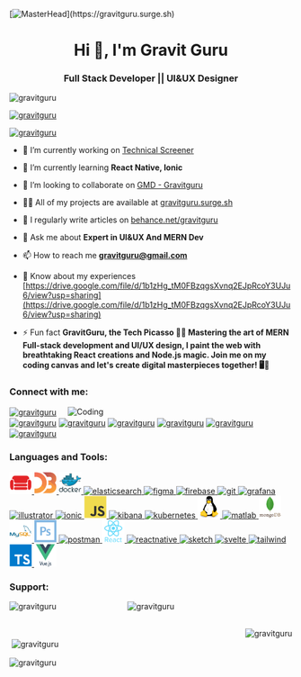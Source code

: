 [![MasterHead](https://1.bp.blogspot.com/-7A4WynwLsM...)](https://gravitguru.surge.sh)
<h1 align="center">Hi 👋, I'm Gravit Guru</h1>
<h3 align="center">Full Stack Developer || UI&UX Designer</h3>

<p align="left"> <img src="https://komarev.com/ghpvc/?username=gravitguru&label=Profile%20views&color=0e75b6&style=flat" alt="gravitguru" /> </p>

<p align="left"> <a href="https://github.com/ryo-ma/github-profile-trophy"><img src="https://github-profile-trophy.vercel.app/?username=gravitguru" alt="gravitguru" /></a> </p>

<p align="left"> <a href="https://twitter.com/gravitguru" target="blank"><img src="https://img.shields.io/twitter/follow/gravitguru?logo=twitter&style=for-the-badge" alt="gravitguru" /></a> </p>

- 🔭 I’m currently working on [Technical Screener](techscreen.surge.sh/)

- 🌱 I’m currently learning **React Native, Ionic**

- 👯 I’m looking to collaborate on [GMD - Gravitguru](gravitguru.surge.sh)

- 👨‍💻 All of my projects are available at [gravitguru.surge.sh](gravitguru.surge.sh)

- 📝 I regularly write articles on [behance.net/gravitguru](behance.net/gravitguru)

- 💬 Ask me about **Expert in UI&UX And MERN Dev**

- 📫 How to reach me **gravitguru@gmail.com**

- 📄 Know about my experiences [https://drive.google.com/file/d/1b1zHg_tM0FBzqgsXvnq2EJpRcoY3UJu6/view?usp=sharing](https://drive.google.com/file/d/1b1zHg_tM0FBzqgsXvnq2EJpRcoY3UJu6/view?usp=sharing)

- ⚡ Fun fact **GravitGuru, the Tech Picasso 🎨🚀 Mastering the art of MERN Full-stack development and UI/UX design, I paint the web with breathtaking React creations and Node.js magic. Join me on my coding canvas and let's create digital masterpieces together! 🖥️🎨**

<h3 align="left">Connect with me:</h3>
<img align="right" alt="Coding" width="400" src="https://cdn.dribbble.com/users/1162077/screenshots/3848914/programmer.gif"/>
<p align="left">
<a href="https://twitter.com/gravitguru" target="blank"><img align="center" src="https://raw.githubusercontent.com/rahuldkjain/github-profile-readme-generator/master/src/images/icons/Social/twitter.svg" alt="gravitguru" height="30" width="40" /></a>
<a href="https://linkedin.com/in/gravitguru" target="blank"><img align="center" src="https://raw.githubusercontent.com/rahuldkjain/github-profile-readme-generator/master/src/images/icons/Social/linked-in-alt.svg" alt="gravitguru" height="30" width="40" /></a>
<a href="https://fb.com/gravitguru" target="blank"><img align="center" src="https://raw.githubusercontent.com/rahuldkjain/github-profile-readme-generator/master/src/images/icons/Social/facebook.svg" alt="gravitguru" height="30" width="40" /></a>
<a href="https://instagram.com/gravitguru" target="blank"><img align="center" src="https://raw.githubusercontent.com/rahuldkjain/github-profile-readme-generator/master/src/images/icons/Social/instagram.svg" alt="gravitguru" height="30" width="40" /></a>
<a href="https://dribbble.com/gravitguru" target="blank"><img align="center" src="https://raw.githubusercontent.com/rahuldkjain/github-profile-readme-generator/master/src/images/icons/Social/dribbble.svg" alt="gravitguru" height="30" width="40" /></a>
<a href="https://www.behance.net/gravitguru" target="blank"><img align="center" src="https://raw.githubusercontent.com/rahuldkjain/github-profile-readme-generator/master/src/images/icons/Social/behance.svg" alt="gravitguru" height="30" width="40" /></a>
<a href="https://www.youtube.com/c/gravitguru" target="blank"><img align="center" src="https://raw.githubusercontent.com/rahuldkjain/github-profile-readme-generator/master/src/images/icons/Social/youtube.svg" alt="gravitguru" height="30" width="40" /></a>
</p>

<h3 align="left">Languages and Tools:</h3>
<p align="left"> <a href="https://couchdb.apache.org/" target="_blank" rel="noreferrer"> <img src="https://raw.githubusercontent.com/devicons/devicon/0d6c64dbbf311879f7d563bfc3ccf559f9ed111c/icons/couchdb/couchdb-original.svg" alt="couchdb" width="40" height="40"/> </a> <a href="https://d3js.org/" target="_blank" rel="noreferrer"> <img src="https://raw.githubusercontent.com/devicons/devicon/master/icons/d3js/d3js-original.svg" alt="d3js" width="40" height="40"/> </a> <a href="https://www.docker.com/" target="_blank" rel="noreferrer"> <img src="https://raw.githubusercontent.com/devicons/devicon/master/icons/docker/docker-original-wordmark.svg" alt="docker" width="40" height="40"/> </a> <a href="https://www.elastic.co" target="_blank" rel="noreferrer"> <img src="https://www.vectorlogo.zone/logos/elastic/elastic-icon.svg" alt="elasticsearch" width="40" height="40"/> </a> <a href="https://www.figma.com/" target="_blank" rel="noreferrer"> <img src="https://www.vectorlogo.zone/logos/figma/figma-icon.svg" alt="figma" width="40" height="40"/> </a> <a href="https://firebase.google.com/" target="_blank" rel="noreferrer"> <img src="https://www.vectorlogo.zone/logos/firebase/firebase-icon.svg" alt="firebase" width="40" height="40"/> </a> <a href="https://git-scm.com/" target="_blank" rel="noreferrer"> <img src="https://www.vectorlogo.zone/logos/git-scm/git-scm-icon.svg" alt="git" width="40" height="40"/> </a> <a href="https://grafana.com" target="_blank" rel="noreferrer"> <img src="https://www.vectorlogo.zone/logos/grafana/grafana-icon.svg" alt="grafana" width="40" height="40"/> </a> <a href="https://www.adobe.com/in/products/illustrator.html" target="_blank" rel="noreferrer"> <img src="https://www.vectorlogo.zone/logos/adobe_illustrator/adobe_illustrator-icon.svg" alt="illustrator" width="40" height="40"/> </a> <a href="https://ionicframework.com" target="_blank" rel="noreferrer"> <img src="https://upload.wikimedia.org/wikipedia/commons/d/d1/Ionic_Logo.svg" alt="ionic" width="40" height="40"/> </a> <a href="https://developer.mozilla.org/en-US/docs/Web/JavaScript" target="_blank" rel="noreferrer"> <img src="https://raw.githubusercontent.com/devicons/devicon/master/icons/javascript/javascript-original.svg" alt="javascript" width="40" height="40"/> </a> <a href="https://www.elastic.co/kibana" target="_blank" rel="noreferrer"> <img src="https://www.vectorlogo.zone/logos/elasticco_kibana/elasticco_kibana-icon.svg" alt="kibana" width="40" height="40"/> </a> <a href="https://kubernetes.io" target="_blank" rel="noreferrer"> <img src="https://www.vectorlogo.zone/logos/kubernetes/kubernetes-icon.svg" alt="kubernetes" width="40" height="40"/> </a> <a href="https://www.linux.org/" target="_blank" rel="noreferrer"> <img src="https://raw.githubusercontent.com/devicons/devicon/master/icons/linux/linux-original.svg" alt="linux" width="40" height="40"/> </a> <a href="https://www.mathworks.com/" target="_blank" rel="noreferrer"> <img src="https://upload.wikimedia.org/wikipedia/commons/2/21/Matlab_Logo.png" alt="matlab" width="40" height="40"/> </a> <a href="https://www.mongodb.com/" target="_blank" rel="noreferrer"> <img src="https://raw.githubusercontent.com/devicons/devicon/master/icons/mongodb/mongodb-original-wordmark.svg" alt="mongodb" width="40" height="40"/> </a> <a href="https://www.mysql.com/" target="_blank" rel="noreferrer"> <img src="https://raw.githubusercontent.com/devicons/devicon/master/icons/mysql/mysql-original-wordmark.svg" alt="mysql" width="40" height="40"/> </a> <a href="https://www.photoshop.com/en" target="_blank" rel="noreferrer"> <img src="https://raw.githubusercontent.com/devicons/devicon/master/icons/photoshop/photoshop-line.svg" alt="photoshop" width="40" height="40"/> </a> <a href="https://postman.com" target="_blank" rel="noreferrer"> <img src="https://www.vectorlogo.zone/logos/getpostman/getpostman-icon.svg" alt="postman" width="40" height="40"/> </a> <a href="https://reactjs.org/" target="_blank" rel="noreferrer"> <img src="https://raw.githubusercontent.com/devicons/devicon/master/icons/react/react-original-wordmark.svg" alt="react" width="40" height="40"/> </a> <a href="https://reactnative.dev/" target="_blank" rel="noreferrer"> <img src="https://reactnative.dev/img/header_logo.svg" alt="reactnative" width="40" height="40"/> </a> <a href="https://www.sketch.com/" target="_blank" rel="noreferrer"> <img src="https://www.vectorlogo.zone/logos/sketchapp/sketchapp-icon.svg" alt="sketch" width="40" height="40"/> </a> <a href="https://svelte.dev" target="_blank" rel="noreferrer"> <img src="https://upload.wikimedia.org/wikipedia/commons/1/1b/Svelte_Logo.svg" alt="svelte" width="40" height="40"/> </a> <a href="https://tailwindcss.com/" target="_blank" rel="noreferrer"> <img src="https://www.vectorlogo.zone/logos/tailwindcss/tailwindcss-icon.svg" alt="tailwind" width="40" height="40"/> </a> <a href="https://www.typescriptlang.org/" target="_blank" rel="noreferrer"> <img src="https://raw.githubusercontent.com/devicons/devicon/master/icons/typescript/typescript-original.svg" alt="typescript" width="40" height="40"/> </a> <a href="https://vuejs.org/" target="_blank" rel="noreferrer"> <img src="https://raw.githubusercontent.com/devicons/devicon/master/icons/vuejs/vuejs-original-wordmark.svg" alt="vuejs" width="40" height="40"/> </a> </p>

<h3 align="left">Support:</h3>
<p><a href="https://www.buymeacoffee.com/gravitguru"> <img align="left" src="https://cdn.buymeacoffee.com/buttons/v2/default-yellow.png" height="50" width="210" alt="gravitguru" /></a><a href="https://ko-fi.com/gravitguru"> <img align="left" src="https://cdn.ko-fi.com/cdn/kofi3.png?v=3" height="50" width="210" alt="gravitguru" /></a></p><br><br>

<p><img align="left" src="https://github-readme-stats.vercel.app/api/top-langs?username=gravitguru&show_icons=true&locale=en&layout=compact" alt="gravitguru" /></p>

<p>&nbsp;<img align="center" src="https://github-readme-stats.vercel.app/api?username=gravitguru&show_icons=true&locale=en" alt="gravitguru" /></p>

<p><img align="center" src="https://github-readme-streak-stats.herokuapp.com/?user=gravitguru&" alt="gravitguru" /></p>

